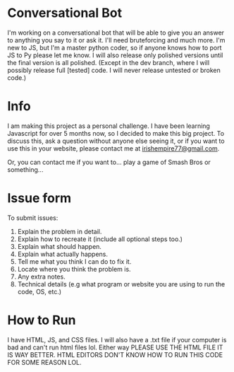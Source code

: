 # Conversational Bot
I'm working on a conversational bot that will be able to give you an answer to anything you say to it or ask it. I'll need bruteforcing and much more. I'm new to JS, but I'm a master python coder, so if anyone knows how to port JS to Py please let me know. I will also release only polished versions until the final version is all polished. (Except in the dev branch, where I will possibly release full [tested] code. I will never release untested or broken code.)

# Info
I am making this project as a personal challenge. I have been learning Javascript for over 5 months now, so I decided to make this big project. To discuss this, ask a question without anyone else seeing it, or if you want to use this in your website, please contact me at irishempire77@gmail.com.

Or, you can contact me if you want to... play a game of Smash Bros or something...

# Issue form
To submit issues:
1. Explain the problem in detail.
2. Explain how to recreate it (include all optional steps too.)
3. Explain what should happen.
4. Explain what actually happens.
5. Tell me what you think I can do to fix it.
6. Locate where you think the problem is.
7. Any extra notes.
8. Technical details (e.g what program or website you are using to run the code, OS, etc.)

# How to Run
I have HTML, JS, and CSS files. I will also have a .txt file if your computer is bad and can't run html files lol. Either way PLEASE USE THE HTML FILE IT IS WAY BETTER. HTML EDITORS DON'T KNOW HOW TO RUN THIS CODE FOR SOME REASON LOL.
